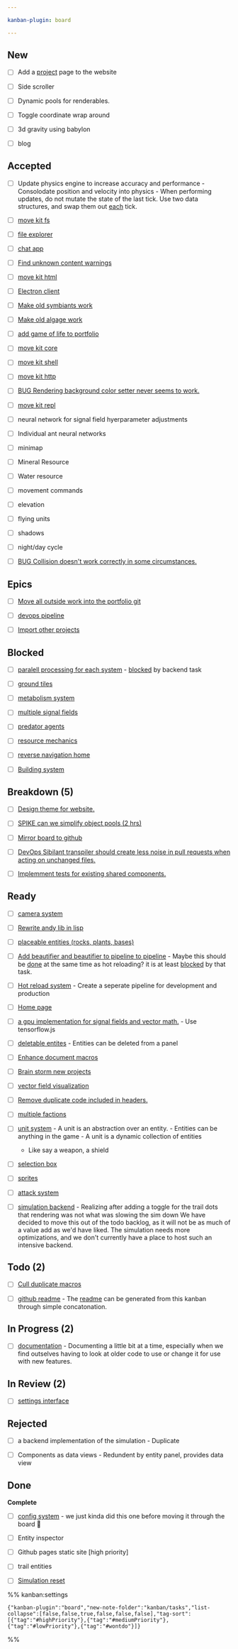```yaml
---

kanban-plugin: board

---
```


## New

- [ ] Add a [project](project.md) page to the website
- [ ] Side scroller
- [ ] Dynamic pools for renderables.
- [ ] Toggle coordinate wrap around
- [ ] 3d gravity using babylon
- [ ] blog


## Accepted

- [ ] Update physics engine to increase accuracy and performance
	  - Consolodate position and velocity into physics
	  - When performing updates, do not mutate the state of the
	last tick. Use two data structures, and swap them out [each](../docs/Pools/Dynamic/each.md) tick.
- [ ] [move kit fs](tasks/move%20kit%20fs.md)
- [ ] [file explorer](tasks/file%20explorer.md)
- [ ] [chat app](tasks/chat%20app.md)
- [ ] [Find unknown content warnings](tasks/Find%20unknown%20content%20warnings.md)
- [ ] [move kit html](tasks/move%20kit%20html.md)
- [ ] [Electron client](tasks/Electron%20client.md)
- [ ] [Make old symbiants work](tasks/Make%20old%20symbiants%20work.md)
- [ ] [Make old algage work](tasks/Make%20old%20algage%20work.md)
- [ ] [add game of life to portfolio](tasks/add%20game%20of%20life%20to%20portfolio.md)
- [ ] [move kit core](tasks/move%20kit%20core.md)
- [ ] [move kit shell](tasks/move%20kit%20shell.md)
- [ ] [move kit http](tasks/move%20kit%20http.md)
- [ ] [BUG Rendering background color setter never seems to work.](tasks/BUG%20Rendering%20background%20color%20setter%20never%20seems%20to%20work..md)
- [ ] [move kit repl](tasks/move%20kit%20repl.md)
- [ ] neural network for signal field hyerparameter adjustments
- [ ] Individual ant neural networks
- [ ] minimap
- [ ] Mineral Resource
- [ ] Water resource
- [ ] movement commands
- [ ] elevation
- [ ] flying units
- [ ] shadows
- [ ] night/day cycle
- [ ] [BUG Collision doesn't work correctly in some circumstances.](tasks/BUG%20Collision%20doesn't%20work%20correctly%20in%20some%20circumstances..md)


## Epics

- [ ] [Move all outside work into the portfolio git](tasks/Move%20all%20outside%20work%20into%20the%20portfolio%20git.md)
- [ ] [devops pipeline](tasks/devops%20pipeline.md)
- [ ] [Import other projects](tasks/Import%20other%20projects.md)


## Blocked

- [ ] [paralell processing for each system](tasks/paralell%20processing%20for%20each%20system.md)
	  - [blocked](blocked.md) by backend task
- [ ] [ground tiles](tasks/ground%20tiles.md)
- [ ] [metabolism system](tasks/metabolism%20system.md)
- [ ] [multiple signal fields](tasks/multiple%20signal%20fields.md)
- [ ] [predator agents](tasks/predator%20agents.md)
- [ ] [resource mechanics](tasks/resource%20mechanics.md)
- [ ] [reverse navigation home](tasks/reverse%20navigation%20home.md)
- [ ] [Building system](tasks/Building%20system.md)


## Breakdown (5)

- [ ] [Design theme for website.](tasks/Design%20theme%20for%20website..md)
- [ ] [SPIKE can we simplify object pools (2 hrs)](tasks/SPIKE%20can%20we%20simplify%20object%20pools%20(2%20hrs).md)
- [ ] [Mirror board to github](tasks/Mirror%20board%20to%20github.md)
- [ ] [DevOps Sibilant transpiler should create less noise in pull requests when acting on unchanged files.](tasks/DevOps%20Sibilant%20transpiler%20should%20create%20less%20noise%20in%20pull%20requests%20when%20acting%20on%20unchanged%20files..md)
- [ ] [Implemment tests for existing shared components.](tasks/Implemment%20tests%20for%20existing%20shared%20components..md)


## Ready

- [ ] [camera system](tasks/camera%20system.md)
- [ ] [Rewrite andy lib in lisp](tasks/Rewrite%20andy%20lib%20in%20lisp.md)
- [ ] [placeable entities (rocks, plants, bases)](tasks/placeable%20entities%20(rocks,%20plants,%20bases).md)
- [ ] [Add beautifier and beautifier to pipeline to pipeline](tasks/Add%20beautifier%20and%20beautifier%20to%20pipeline%20to%20pipeline.md)
	  - Maybe this should be [done](done.md) at the same time as hot reloading? it is at least [blocked](blocked.md) by that task.
- [ ] [Hot reload system](tasks/Hot%20reload%20system.md)
	  - Create a seperate pipeline for development and production
- [ ] [Home page](tasks/Home%20page.md)
- [ ] [a gpu implementation for signal fields and vector math.](tasks/a%20gpu%20implementation%20for%20signal%20fields%20and%20vector%20math..md)
	  - Use tensorflow.js
- [ ] [deletable entites](tasks/deletable%20entites.md)
	  - Entities can be deleted from a panel
- [ ] [Enhance document macros](tasks/Enhance%20document%20macros.md)
- [ ] [Brain storm new projects](tasks/Brain%20storm%20new%20projects.md)
- [ ] [vector field visualization](tasks/vector%20field%20visualization.md)
- [ ] [Remove duplicate code included in headers.](tasks/Remove%20duplicate%20code%20included%20in%20headers..md)
- [ ] [multiple factions](tasks/multiple%20factions.md)
- [ ] [unit system](tasks/unit%20system.md)
	  - A unit is an abstraction over an entity.
	  - Entities can be anything in the game
	  - A unit is a dynamic collection of entities
	- Like say a weapon, a shield
- [ ] [selection box](tasks/selection%20box.md)
- [ ] [sprites](tasks/sprites.md)
- [ ] [attack system](tasks/attack%20system.md)
- [ ] [simulation backend](tasks/simulation%20backend.md)
	  - Realizing after adding a toggle for the trail dots that rendering was not what was slowing the sim down
	We have decided to move this out of the todo backlog, as it will not be as much of a value add as we'd 
	have liked. The simulation needs more optimizations, and we don't currently have a place to host such an intensive backend.


## Todo (2)

- [ ] [Cull duplicate macros](tasks/Cull%20duplicate%20macros.md)
- [ ] [github readme](tasks/github%20readme.md)
	  - The [readme](../readme.md) can be generated from this kanban through simple concatonation.


## In Progress (2)

- [ ] [documentation](tasks/documentation.md)
	  - Documenting a little bit at a time, especially when we find outselves having to look at older code to use or change it for use with new features.


## In Review (2)

- [ ] [settings interface](tasks/settings%20interface.md)


## Rejected

- [ ] a backend implementation of the simulation
	  - Duplicate
- [ ] Components as data views
	  - Redundent by entity panel, provides data view


## Done

**Complete**
- [ ] [config system](tasks/config%20system.md)
	  - we just kinda did this one before moving it through the board :shrug:
- [ ] Entity inspector
- [ ] Github pages static site [high priority]
- [ ] trail entities
- [ ] [Simulation reset](../Simulation%20reset.md)




%% kanban:settings
```
{"kanban-plugin":"board","new-note-folder":"kanban/tasks","list-collapse":[false,false,true,false,false,false],"tag-sort":[{"tag":"#highPriority"},{"tag":"#mediumPriority"},{"tag":"#lowPriority"},{"tag":"#wontdo"}]}
```
%%